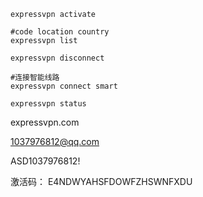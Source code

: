 ```
expressvpn activate

#code location country
expressvpn list

expressvpn disconnect

#连接智能线路
expressvpn connect smart

expressvpn status
```

expressvpn.com

1037976812@qq.com

ASD1037976812!

激活码：
E4NDWYAHSFDOWFZHSWNFXDU